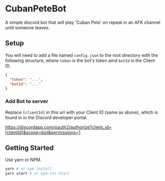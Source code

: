 # CubanPeteBot

A simple discord bot that will play 'Cuban Pete' on repeat in an AFK channel until someone leaves.

## Setup

You will need to add a file named `config.json` to the root directory with the following structure, where `token` is the bot's token amd `botId` is the Client ID.

```json
{
  "token": "...",
  "botId": "..."
}
```

### Add Bot to server


Replace `[clientId]` in this url with your Client ID (same as above), which is found in in the Discord developer portal.

https://discordapp.com/oauth2/authorize?client_id=[clientId]&scope=bot&permissions=1

## Getting Started

Use yarn or NPM.

```bash
yarn # or npm install
yarn start # or npm run start
```